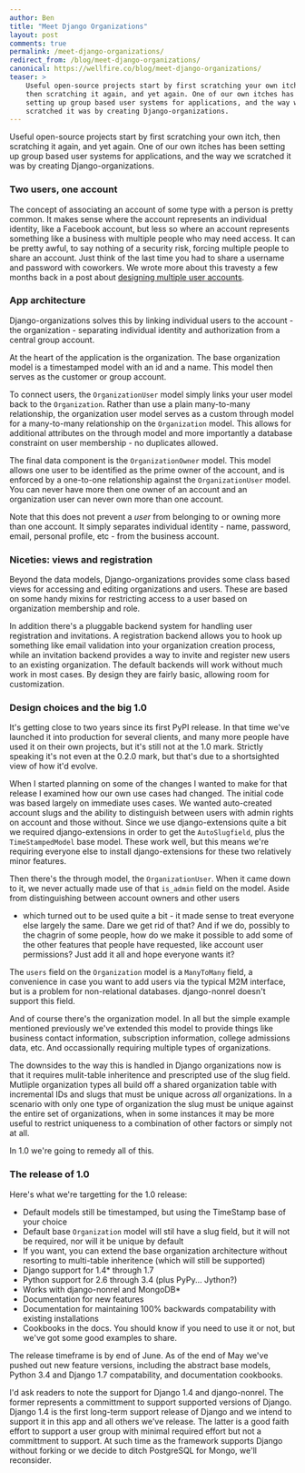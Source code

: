 ```yaml
---
author: Ben
title: "Meet Django Organizations"
layout: post
comments: true
permalink: /meet-django-organizations/
redirect_from: /blog/meet-django-organizations/
canonical: https://wellfire.co/blog/meet-django-organizations/
teaser: >
    Useful open-source projects start by first scratching your own itch,
    then scratching it again, and yet again. One of our own itches has been
    setting up group based user systems for applications, and the way we
    scratched it was by creating Django-organizations.
---
```


Useful open-source projects start by first scratching your own itch,
then scratching it again, and yet again. One of our own itches has been
setting up group based user systems for applications, and the way we
scratched it was by creating Django-organizations.

### Two users, one account

The concept of associating an account of some type with a person is
pretty common. It makes sense where the account
represents an individual identity, like a Facebook account, but less so
where an account represents something like a business with multiple
people who may need access. It can be pretty awful, to say nothing of a
security risk, forcing multiple people to share an account. Just think
of the last time you had to share a username and
password with coworkers. We wrote more about this travesty a few months
back in a post about [designing multiple user
accounts](/blog/multiple-user-accounts-best-practices/).

### App architecture

Django-organizations solves this by linking individual users to the
account - the organization - separating individual identity and
authorization from a central group account.

At the heart of the application is the organization. The base
organization model is a timestamped model with an id and a name. This model
then serves as the customer or group account.

To connect users, the `OrganizationUser` model simply links your user
model back to the `Organization`. Rather than use a plain many-to-many
relationship, the organization user model serves as a custom through
model for a many-to-many relationship on the `Organization` model. This
allows for additional attributes on the through model and more
importantly a database constraint on user membership - no duplicates
allowed.

The final data component is the `OrganizationOwner` model. This model
allows one user to be identified as the prime owner of the account, and
is enforced by a one-to-one relationship against the `OrganizationUser`
model. You can never have more then one owner of an account and an
organization user can never own more than one account.

Note that this does not prevent a *user* from belonging to or owning
more than one account. It simply separates individual identity - name,
password, email, personal profile, etc - from the business account.

### Niceties: views and registration

Beyond the data models, Django-organizations provides some class based views
for accessing and editing organizations and users. These are based on some
handy mixins for restricting access to a user based on organization membership
and role.

In addition there's a pluggable backend system for handling user registration
and invitations. A registration backend allows you to hook up something like
email validation into your organization creation process, while an invitation
backend provides a way to invite and register new users to an existing
organization. The default backends will work without much work in most
cases. By design they are fairly basic, allowing room for customization.

### Design choices and the big 1.0

It's getting close to two years since its first PyPI release. In that
time we've launched it into production for several
clients, and many more people have used it on their own projects, but
it's still not at the 1.0 mark. Strictly speaking it's not even at the 0.2.0
mark, but that's due to a shortsighted view of how it'd evolve.

When I started planning on some of the changes I wanted to make for that
release I examined how our own use cases had changed. The initial code
was based largely on immediate uses cases. We wanted auto-created
account slugs and the ability to distinguish between users with admin
rights on account and those without. Since we use django-extensions
quite a bit we required django-extensions in order to get the
`AutoSlugfield`, plus the `TimeStampedModel` base model. These work
well, but this means we're requiring everyone else to install
django-extensions for these two relatively minor features.

Then there's the through model, the `OrganizationUser`. When it came
down to it, we never actually made use of that `is_admin` field on the
model. Aside from distinguishing between account owners and other users
- which turned out to be used quite a bit - it made sense to treat
everyone else largely the same. Dare we get rid of that? And if we do,
possibly to the chagrin of some people, how do we make it possible to
add some of the other features that people have requested, like account
user permissions? Just add it all and hope everyone wants it?

The `users` field on the `Organization` model is a `ManyToMany` field, a
convenience in case you want to add users via the typical M2M interface,
but is a problem for non-relational databases. django-nonrel doesn't
support this field.

And of course there's the organization model. In all but the simple
example mentioned previously we've extended this model to provide things
like business contact information, subscription information, college
admissions data, etc. And occassionally requiring multiple types of
organizations.

The downsides to the way this is handled in Django organizations now is
that it requires mulit-table inheritence and prescripted use of the slug
field. Mutliple organization types all build off a shared organization
table with incremental IDs and slugs that must be unique across *all*
organizations. In a scenario with only one type of organization the slug
must be unique against the entire set of organizations, when in some
instances it may be more useful to restrict uniqueness to a combination
of other factors or simply not at all.

In 1.0 we're going to remedy all of this.

### The release of 1.0

Here's what we're targetting for the 1.0 release:

* Default models still be timestamped, but using the TimeStamp base of
  your choice
* Default base `Organization` model will stil have a slug field, but it
  will not be required, nor will it be unique by default
* If you want, you can extend the base organization architecture without
  resorting to multi-table inheritence (which will still be supported)
* Django support for 1.4\* through 1.7
* Python support for 2.6 through 3.4 (plus PyPy... Jython?)
* Works with django-nonrel and MongoDB\*
* Documentation for new features
* Documentation for maintaining 100% backwards compatability with
  existing installations
* Cookbooks in the docs. You should know if you need to use it or not,
  but we've got some good examples to share.

The release timeframe is by end of June. As of the end of May we've pushed out
new feature versions, including the
abstract base models, Python 3.4 and Django 1.7 compatability, and
documentation cookbooks.

I'd ask readers to note the
support for Django 1.4 and django-nonrel. The former represents a
committment to support supported versions of Django. Django 1.4 is the
first long-term support release of Django and we intend to support it in
this app and all others we've release. The latter is a
good faith effort to support a user group with minimal required effort
but not a committment to support. At such time as the framework supports Django
without forking or we decide to ditch PostgreSQL for Mongo, we'll
reconsider.

